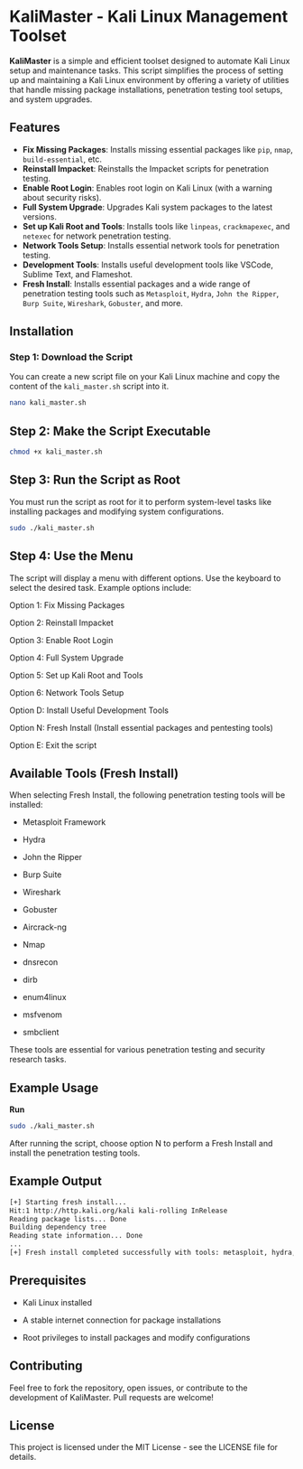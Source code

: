 # KaliMaster - Kali Linux Management Toolset

**KaliMaster** is a simple and efficient toolset designed to automate Kali Linux setup and maintenance tasks. This script simplifies the process of setting up and maintaining a Kali Linux environment by offering a variety of utilities that handle missing package installations, penetration testing tool setups, and system upgrades.

## Features

- **Fix Missing Packages**: Installs missing essential packages like `pip`, `nmap`, `build-essential`, etc.
- **Reinstall Impacket**: Reinstalls the Impacket scripts for penetration testing.
- **Enable Root Login**: Enables root login on Kali Linux (with a warning about security risks).
- **Full System Upgrade**: Upgrades Kali system packages to the latest versions.
- **Set up Kali Root and Tools**: Installs tools like `linpeas`, `crackmapexec`, and `netexec` for network penetration testing.
- **Network Tools Setup**: Installs essential network tools for penetration testing.
- **Development Tools**: Installs useful development tools like VSCode, Sublime Text, and Flameshot.
- **Fresh Install**: Installs essential packages and a wide range of penetration testing tools such as `Metasploit`, `Hydra`, `John the Ripper`, `Burp Suite`, `Wireshark`, `Gobuster`, and more.

## Installation

### Step 1: Download the Script

You can create a new script file on your Kali Linux machine and copy the content of the `kali_master.sh` script into it.

```bash
nano kali_master.sh
```
## Step 2: Make the Script Executable

```bash
chmod +x kali_master.sh
```
## Step 3: Run the Script as Root

You must run the script as root for it to perform system-level tasks like installing packages and modifying system configurations.

```bash
sudo ./kali_master.sh
```
## Step 4: Use the Menu

The script will display a menu with different options. Use the keyboard to select the desired task. Example options include:

Option 1: Fix Missing Packages

Option 2: Reinstall Impacket

Option 3: Enable Root Login

Option 4: Full System Upgrade

Option 5: Set up Kali Root and Tools

Option 6: Network Tools Setup

Option D: Install Useful Development Tools

Option N: Fresh Install (Install essential packages and pentesting tools)

Option E: Exit the script

## Available Tools (Fresh Install)
When selecting Fresh Install, the following penetration testing tools will be installed:

- Metasploit Framework

- Hydra

- John the Ripper

- Burp Suite

- Wireshark

- Gobuster

- Aircrack-ng

- Nmap

- dnsrecon

- dirb

- enum4linux

- msfvenom

- smbclient

These tools are essential for various penetration testing and security research tasks.

## Example Usage

**Run**

```bash
sudo ./kali_master.sh
```
After running the script, choose option N to perform a Fresh Install and install the penetration testing tools.

## Example Output

```bash
[+] Starting fresh install...
Hit:1 http://http.kali.org/kali kali-rolling InRelease
Reading package lists... Done
Building dependency tree       
Reading state information... Done
...
[+] Fresh install completed successfully with tools: metasploit, hydra, john, burpsuite, wireshark, gobuster, dirb, enum4linux, msfvenom, smbclient, and more.
```
## Prerequisites

- Kali Linux installed

- A stable internet connection for package installations

- Root privileges to install packages and modify configurations

## Contributing
Feel free to fork the repository, open issues, or contribute to the development of KaliMaster. Pull requests are welcome!

## License
This project is licensed under the MIT License - see the LICENSE file for details.




